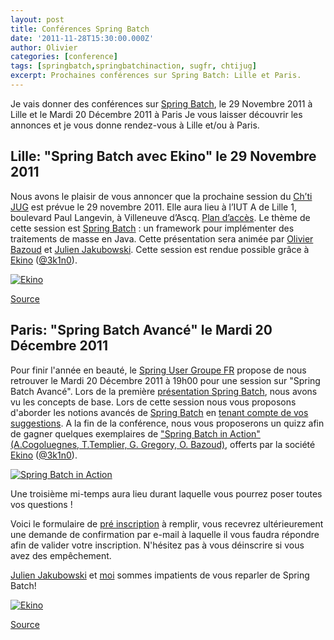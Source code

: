 ```yaml
---
layout: post
title: Conférences Spring Batch
date: '2011-11-28T15:30:00.000Z'
author: Olivier
categories: [conference]
tags: [springbatch,springbatchinaction, sugfr, chtijug]
excerpt: Prochaines conférences sur Spring Batch: Lille et Paris.
---
```


Je vais donner des conférences sur [Spring Batch](http://static.springsource.org/spring-batch/), le 29 Novembre 2011 à Lille et le Mardi 20 Décembre 2011 à Paris
Je vous laisser découvrir les annonces et je vous donne rendez-vous à Lille et/ou à Paris.

## Lille: "Spring Batch avec Ekino" le 29 Novembre 2011

Nous avons le plaisir de vous annoncer que la prochaine session du [Ch’ti JUG](http://chtijug.org/) est prévue le 29 novembre 2011. Elle aura lieu à l’IUT A de Lille 1, boulevard Paul Langevin, à Villeneuve d’Ascq. [Plan d’accès](http://goo.gl/maps/hJkK).
Le thème de cette session est [Spring Batch](http://static.springsource.org/spring-batch/) : un framework pour implémenter des traitements de masse en Java.
Cette présentation sera animée par [Olivier Bazoud](http://twitter.com/#!/obazoud) et [Julien Jakubowski](http://twitter.com/#!/jak78).
Cette session est rendue possible grâce à [Ekino](http://www.ekino.com) ([@3k1n0](http://twitter.com/#!/3k1n0)).

[![Ekino](/images/logo-ekino.png)](http://www.ekino.com)

[Source](http://chtijug.org/session-spring-batch-avec-ekino-le-29-novembre/)

## Paris: "Spring Batch Avancé" le Mardi 20 Décembre 2011

Pour finir l'année en beauté, le [Spring User Groupe FR](https://groups.google.com/group/sugfr?hl=fr) propose de nous retrouver le Mardi 20 Décembre 2011 à 19h00 pour une session sur "Spring Batch Avancé". Lors de la première [présentation Spring Batch](http://www.slideshare.net/sugfrance/spring-batch-concepts-de-base), nous avons vu les concepts de base.  Lors de cette session nous vous proposons d'aborder les notions avancés de [Spring Batch](http://static.springsource.org/spring-batch/) en [tenant compte de vos suggestions](http://www.google.com/moderator/#16/e=5f36).
A la fin de la conférence, nous vous proposerons un quizz afin de gagner quelques exemplaires de ["Spring Batch in Action" (A.Cogoluegnes, T.Templier, G. Gregory, O. Bazoud)](http://affiliate.manning.com/idevaffiliate.php?id=1178_267_1_68), offerts par la société [Ekino](http://www.ekino.com) ([@3k1n0](http://twitter.com/#!/3k1n0)).

[![Spring Batch in Action](/images/SpringBatchInAction.jpg)](http://affiliate.manning.com/idevaffiliate.php?id=1178_267_1_68)

Une troisième mi-temps aura lieu durant laquelle vous pourrez poser toutes vos questions ! 

Voici le formulaire de [pré inscription](http://www.zenika.com/springbatchavance) à remplir, vous recevrez ultérieurement une demande de confirmation par e-mail à laquelle il vous faudra répondre afin de valider votre inscription. N'hésitez pas à vous déinscrire si vous avez des empêchement.

[Julien Jakubowski](http://twitter.com/#!/jak78) et [moi](http://twitter.com/#!/obazoud) sommes impatients de vous reparler de Spring Batch! 

[![Ekino](/images/logo-ekino.png)](http://www.ekino.com)

[Source](https://groups.google.com/group/sugfr/browse_thread/thread/3070ecb010fe4c78?hl=fr)

